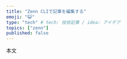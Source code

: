 ```yaml
---
title: "Zenn CLIで記事を編集する"
emoji: "😺"
type: "tech" # tech: 技術記事 / idea: アイデア
topics: ["zenn"]
published: false
---
```


本文